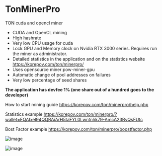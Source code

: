 # TonMinerPro
TON cuda and opencl miner

- CUDA and OpenCL mining
- High hashrate
- Very low CPU usage for cuda
- Lock GPU and Memory clock on Nvidia RTX 3000 series. Requires run the miner as administrator.
- Detailed statistics in the application and on the statistics website https://korepov.com/ton/minerpro/
- Uses opensource miner pow-miner-gpu
- Automatic change of pool addresses on failures
- Very low percentage of seed shares

**The application has devfee 1% (one share out of a hundred goes to the developer)**

How to start mining guide https://korepov.com/ton/minerpro/help.php

Statistics example https://korepov.com/ton/minerpro/?wallet=EQAIxel94QQBAiArH5taFYL0Lwntnhk79-AmcA23BvQsFUtc

Bost Factor example https://korepov.com/ton/minerpro/boostfactor.php

![image](https://user-images.githubusercontent.com/35364901/151612399-1c790a86-f368-475e-8089-037b90275789.png)

![image](https://user-images.githubusercontent.com/35364901/151612975-10d9e71d-e3e9-46ea-a51f-55154817c555.png)

